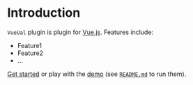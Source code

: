 # Introduction

`VueUal` plugin is plugin for [Vue.js](http://vuejs.org).
Features include:

- Feature1
- Feature2
- ...

[Get started](./started/) or play with the [demo](https://github.com//vue-ual/tree/dev/demo) (see [`README.md`](https://github.com//vue-ual/) to run them).
